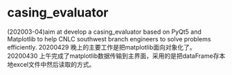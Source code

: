 # casing_evaluator
(202003-04)aim at develop a casing_evaluator based on PyQt5 and Matplotlib to help CNLC southwest branch engineers to solve problems efficiently.
20200429 晚上的主要工作是把matplotlib面向对象化了。
20200430 上午完成了matplotlib数据传输到主界面，采用的是把dataFrame存本地excel文件中然后读取的方式。

